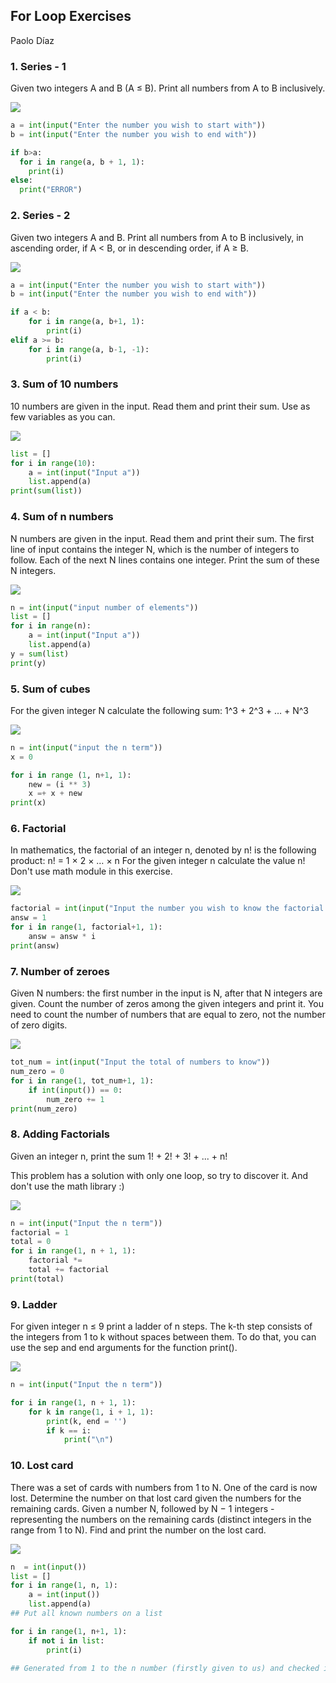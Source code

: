 ## For Loop Exercises
Paolo Díaz

### 1. Series - 1

Given two integers A and B (A ≤ B). Print all numbers from A to B inclusively.

![](series_1.png)

```.py
a = int(input("Enter the number you wish to start with"))
b = int(input("Enter the number you wish to end with"))

if b>a:
  for i in range(a, b + 1, 1):
    print(i)
else:
  print("ERROR")
```

### 2. Series - 2

Given two integers A and B. Print all numbers from A to B inclusively, in ascending order, if A < B, or in descending order, if A ≥ B.

![](series_2.png)

```.py
a = int(input("Enter the number you wish to start with"))
b = int(input("Enter the number you wish to end with"))

if a < b:
    for i in range(a, b+1, 1):
        print(i)
elif a >= b:
    for i in range(a, b-1, -1):
        print(i)
```

### 3. Sum of 10 numbers

10 numbers are given in the input. Read them and print their sum. Use as few variables as you can.

![](sum10.png)

```.py
list = []
for i in range(10):
    a = int(input("Input a"))
    list.append(a)
print(sum(list))
```

### 4. Sum of n numbers

N numbers are given in the input. Read them and print their sum.
The first line of input contains the integer N, which is the number of integers to follow. Each of the next N lines contains one integer. Print the sum of these N integers.

![](sumn.png)

```.py
n = int(input("input number of elements"))
list = []
for i in range(n):
    a = int(input("Input a"))
    list.append(a)
y = sum(list)
print(y)
```

### 5. Sum of cubes

For the given integer N calculate the following sum:
1^3 + 2^3 + … + N^3

![](sumcube.png)

```.py
n = int(input("input the n term"))
x = 0

for i in range (1, n+1, 1):
    new = (i ** 3)
    x =+ x + new
print(x)
```

### 6. Factorial

In mathematics, the factorial of an integer n, denoted by n! is the following product:
n! = 1 × 2 × … × n
For the given integer n calculate the value n!
Don't use math module in this exercise.

![](factorial.png)

```.py
factorial = int(input("Input the number you wish to know the factorial of"))
answ = 1
for i in range(1, factorial+1, 1):
    answ = answ * i
print(answ)
```

### 7. Number of zeroes

Given N numbers: the first number in the input is N, after that N integers are given. Count the number of zeros among the given integers and print it.
You need to count the number of numbers that are equal to zero, not the number of zero digits.

![](numzero.png)

```.py
tot_num = int(input("Input the total of numbers to know"))
num_zero = 0
for i in range(1, tot_num+1, 1):
    if int(input()) == 0:
        num_zero += 1
print(num_zero)
```

### 8. Adding Factorials

Given an integer n, print the sum 1! + 2! + 3! + ... + n!

This problem has a solution with only one loop, so try to discover it. And don't use the math library :)

![](sumfact.png)

```.py
n = int(input("Input the n term"))
factorial = 1
total = 0
for i in range(1, n + 1, 1):
    factorial *= 
    total += factorial
print(total)
```

### 9. Ladder

For given integer n ≤ 9 print a ladder of n steps. The k-th step consists of the integers from 1 to k without spaces between them.
To do that, you can use the sep and end arguments for the function print().

![](ladder.png)

```.py
n = int(input("Input the n term"))

for i in range(1, n + 1, 1):
    for k in range(1, i + 1, 1):
        print(k, end = '')
        if k == i:
            print("\n")
```

### 10. Lost card

There was a set of cards with numbers from 1 to N. One of the card is now lost. Determine the number on that lost card given the numbers for the remaining cards.
Given a number N, followed by N − 1 integers - representing the numbers on the remaining cards (distinct integers in the range from 1 to N). Find and print the number on the lost card.

![](cards.png)

```.py
n  = int(input())
list = []
for i in range(1, n, 1):
    a = int(input())
    list.append(a) 
## Put all known numbers on a list

for i in range(1, n+1, 1):
    if not i in list:
        print(i)

## Generated from 1 to the n number (firstly given to us) and checked if these were on the list. Printed the one that wasn't.
```
